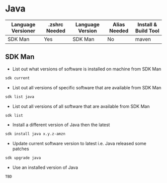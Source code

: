 # Java

| Language Versioner | .zshrc Needed | Language Version | Alias Needed | Install & Build Tool |
| ------------------ | ------------- | ---------------- | ------------ | -------------------- |
| SDK Man            | Yes           | SDK Man          | No           | maven                |

## SDK Man

- List out what versions of software is installed on machine from SDK Man

```bash
sdk current
```

- List out all versions of specific software that are available from SDK Man

```bash
sdk list java
```

- List out all versions of all software that are available from SDK Man

```bash
sdk list
```

- Install a different version of Java then the latest

```bash
sdk install java x.y.z-amzn
```

- Update current software version to latest i.e. Java released some patches

```bash
sdk upgrade java
```

- Use an installed version of Java

```bash
TBD
```
